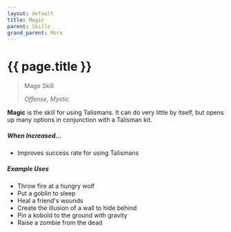 ```yaml
---
layout: default
title: Magic
parent: Skills
grand_parent: More
---
```


# {{ page.title }}

> Mage Skill
>
> _Offense, Mystic_

**<span style="color: {{ site.mage_color }}">Magic</span>** is the skill for using Talismans. It can do very little by itself, but opens up many options in conjunction with a Talisman kit.

##### When Increased...

- Improves success rate for using Talismans

##### Example Uses

- Throw fire at a hungry wolf
- Put a goblin to sleep
- Heal a friend's wounds
- Create the illusion of a wall to hide behind
- Pin a kobold to the ground with gravity
- Raise a zombie from the dead
